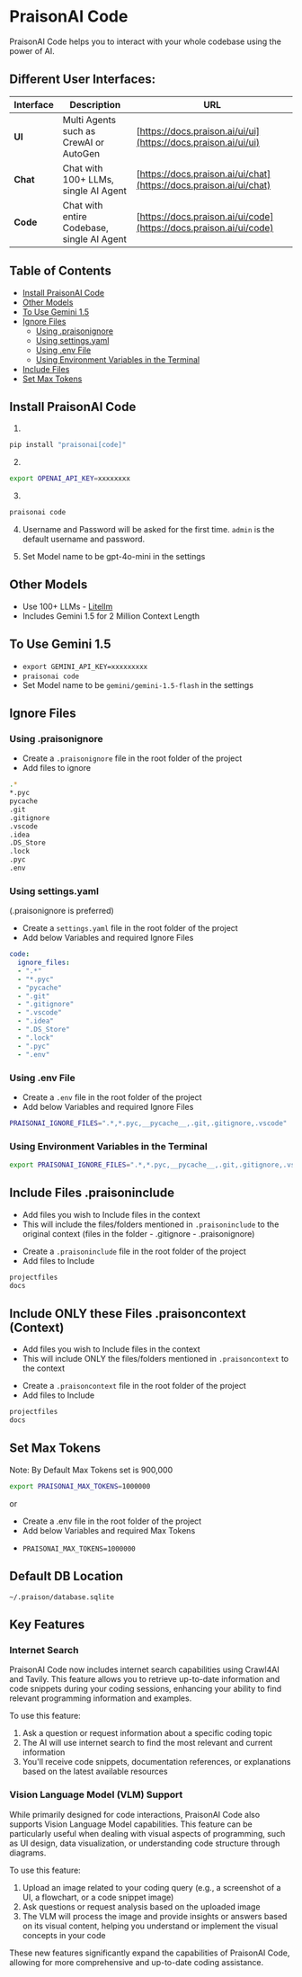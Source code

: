 # PraisonAI Code

PraisonAI Code helps you to interact with your whole codebase using the power of AI.

## Different User Interfaces:

| Interface | Description | URL |
|---|---|---|
| **UI** | Multi Agents such as CrewAI or AutoGen | [https://docs.praison.ai/ui/ui](https://docs.praison.ai/ui/ui) |
| **Chat** | Chat with 100+ LLMs, single AI Agent | [https://docs.praison.ai/ui/chat](https://docs.praison.ai/ui/chat) |
| **Code** | Chat with entire Codebase, single AI Agent | [https://docs.praison.ai/ui/code](https://docs.praison.ai/ui/code) |

## Table of Contents

- [Install PraisonAI Code](#install-praisonai-code)
- [Other Models](#other-models)
- [To Use Gemini 1.5](#to-use-gemini-15)
- [Ignore Files](#ignore-files)
  - [Using .praisonignore](#using-praisonignore)
  - [Using settings.yaml](#using-settingsyaml)
  - [Using .env File](#using-env-file)
  - [Using Environment Variables in the Terminal](#using-environment-variables-in-the-terminal)
- [Include Files](#include-files-praisoninclude)
- [Set Max Tokens](#set-max-tokens)

## Install PraisonAI Code

1. 
```bash
pip install "praisonai[code]"
```

2. 
```bash
export OPENAI_API_KEY=xxxxxxxx
```

3. 
```bash
praisonai code
```

4. Username and Password will be asked for the first time. `admin` is the default username and password.

5. Set Model name to be gpt-4o-mini in the settings 


## Other Models

* Use 100+ LLMs - [Litellm](https://litellm.vercel.app/docs/providers)
* Includes Gemini 1.5 for 2 Million Context Length

## To Use Gemini 1.5

* ```export GEMINI_API_KEY=xxxxxxxxx```
* ```praisonai code```
* Set Model name to be ```gemini/gemini-1.5-flash``` in the settings

## Ignore Files

### Using .praisonignore

* Create a `.praisonignore` file in the root folder of the project
* Add files to ignore

```bash
.*
*.pyc
pycache
.git
.gitignore
.vscode
.idea
.DS_Store
.lock
.pyc
.env
```

### Using settings.yaml 
(.praisonignore is preferred)

* Create a `settings.yaml` file in the root folder of the project
* Add below Variables and required Ignore Files

```yaml
code:
  ignore_files:
  - ".*"
  - "*.pyc"
  - "pycache"
  - ".git"
  - ".gitignore"
  - ".vscode"
  - ".idea"
  - ".DS_Store"
  - ".lock"
  - ".pyc"
  - ".env"
```

### Using .env File

* Create a `.env` file in the root folder of the project
* Add below Variables and required Ignore Files

```bash
PRAISONAI_IGNORE_FILES=".*,*.pyc,__pycache__,.git,.gitignore,.vscode"
```

### Using Environment Variables in the Terminal

```bash
export PRAISONAI_IGNORE_FILES=".*,*.pyc,__pycache__,.git,.gitignore,.vscode"
```

## Include Files .praisoninclude

- Add files you wish to Include files in the context
- This will include the files/folders mentioned in `.praisoninclude` to the original context (files in the folder - .gitignore  - .praisonignore)

* Create a `.praisoninclude` file in the root folder of the project
* Add files to Include

```bash
projectfiles
docs
```

## Include ONLY these Files .praisoncontext (Context)

- Add files you wish to Include files in the context
- This will include ONLY the files/folders mentioned in `.praisoncontext` to the context

* Create a `.praisoncontext` file in the root folder of the project
* Add files to Include

```bash
projectfiles
docs
```

## Set Max Tokens

Note: By Default Max Tokens set is 900,000

```bash
export PRAISONAI_MAX_TOKENS=1000000
```

or 

* Create a .env file in the root folder of the project
* Add below Variables and required Max Tokens
* ```
  PRAISONAI_MAX_TOKENS=1000000
  ```

## Default DB Location

`~/.praison/database.sqlite`

## Key Features

### Internet Search

PraisonAI Code now includes internet search capabilities using Crawl4AI and Tavily. This feature allows you to retrieve up-to-date information and code snippets during your coding sessions, enhancing your ability to find relevant programming information and examples.

To use this feature:
1. Ask a question or request information about a specific coding topic
2. The AI will use internet search to find the most relevant and current information
3. You'll receive code snippets, documentation references, or explanations based on the latest available resources

### Vision Language Model (VLM) Support

While primarily designed for code interactions, PraisonAI Code also supports Vision Language Model capabilities. This feature can be particularly useful when dealing with visual aspects of programming, such as UI design, data visualization, or understanding code structure through diagrams.

To use this feature:
1. Upload an image related to your coding query (e.g., a screenshot of a UI, a flowchart, or a code snippet image)
2. Ask questions or request analysis based on the uploaded image
3. The VLM will process the image and provide insights or answers based on its visual content, helping you understand or implement the visual concepts in your code

These new features significantly expand the capabilities of PraisonAI Code, allowing for more comprehensive and up-to-date coding assistance.